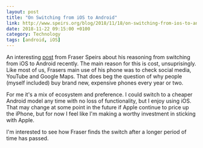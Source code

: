 ```yaml
---
layout: post 
title: "On Switching from iOS to Android" 
link: http://www.speirs.org/blog/2018/11/18/on-switching-from-ios-to-android
date: 2018-11-22 09:15:00 +0100
category: Technology
tags: [android, iOS]
---
```


An interesting [post][speirs] from Fraser Speirs about his reasoning from switching from iOS to Android recently. The main reason for this is cost, unsuprisingly. Like most of us, Frasers main use of his phone was to check social media, YouTube and Google Maps. That does beg the question of why people (myself included) buy brand new, expensive phones every year or two. 

For me it's a mix of ecosystem and preference. I could switch to a cheaper Android model any time with no loss of functionality, but I enjoy using iOS. That may change at some point in the future if Apple continue to price up the iPhone, but for now I feel like I'm making a worthy investment in sticking with Apple. 

I'm interested to see how Fraser finds the switch after a longer period of time has passed.

[speirs]:http://www.speirs.org/blog/2018/11/18/on-switching-from-ios-to-android
